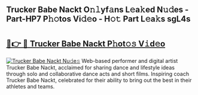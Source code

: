 ## Trucker Babe Nackt O𝚗𝚕yf𝚊ns L𝚎a𝚔ed N𝚞𝚍es - Part-HP7 P𝚑𝚘tos Vi𝚍𝚎o - H𝚘𝚝 Part L𝚎a𝚔s sgL4s

# <h2><a href="http://kf0h5qm.oniu.top/?m=Trucker+Babe+Nackt">🔗👉 🔴 Trucker Babe Nackt P𝚑ot𝚘𝚜 V𝚒d𝚎o</a></h2>

[![Trucker Babe Nackt Nu𝚍e𝚜](https://i.imgur.com/0qMVB7G.gif)](http://kf0h5qm.oniu.top/?m=Trucker+Babe+Nackt)
Web-based performer and digital artist Trucker Babe Nackt, acclaimed for sharing dance and lifestyle ideas through solo and collaborative dance acts and short films. Inspiring coach Trucker Babe Nackt, celebrated for their ability to bring out the best in their athletes and teams.  
